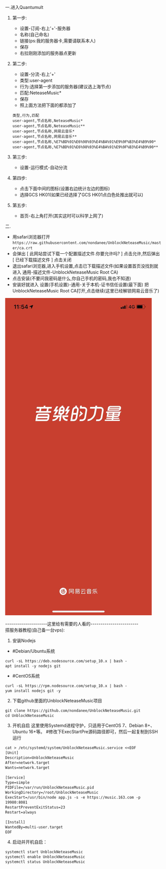 
一.进入Quantumult
1. 第一步:
    - 设置-订阅-右上'+'-服务器
    - 名称(自己命名)
    - 链接(ps:我的服务器卡,需要请联系本人)
    - 保存
    - 右拉刚刚添加的服务器点更新
2. 第二步:
    - 设置-分流-右上'+'
    - 类型:user-agent
    - 行为:选择第一步添加的服务器(建议选上海节点)
    - 匹配:NeteaseMusic*
    - 保存
    - 照上面方法把下面的都添加了
    ```
    类型,行为,匹配
    user-agent,节点名称,NeteaseMusic*
    user-agent,节点名称,NeteaseMusic**
    user-agent,节点名称,网易云音乐*
    user-agent,节点名称,网易云音乐**
    user-agent,节点名称,%E7%BD%91%E6%98%93%E4%BA%91%E9%9F%B3%E4%B9%90*
    user-agent,节点名称,%E7%BD%91%E6%98%93%E4%BA%91%E9%9F%B3%E4%B9%90**
    ```
    
3. 第三步:
    - 设置-运行模式-自动分流
    
4. 第四步:
    - 点击下面中间的图标(设置右边统计左边的图标)
    - 选择GCS HK01(如果已经选择了GCS HK01点白色处推出就可以)
5. 第五步:
    - 首页-右上角打开(其实这时可以科学上网了)

二.
- 用safari浏览器打开`https://raw.githubusercontent.com/nondanee/UnblockNeteaseMusic/master/ca.crt`
- 会弹出 [ 此网站尝试下载一个配置描述文件.你要允许吗? ] 点击允许,然后弹出 [ 已经下载描述文件 ] 点击关闭
- 退出safari浏览器,进入手机设置,点击已下载描述文件(如果设置首页没找到就进入 通用-描述文件-UnblockNeteaseMusic Root CA)
- 点击安装(不要问我密码是什么,你自己手机的密码,我也不知道)
- 安装好就进入 设置(手机设置)-通用-关于本机-证书信任设置(最下面) 把UnblockNeteaseMusic Root CA打开,点击继续(这里已经解锁网易云音乐了)


![网易云音乐](https://raw.githubusercontent.com/Rogershanyu/Quantumult/master/wyym.jpg)

---------------------这里给有需要的人看的------------------------  
搭服务器教程(自己备一台vps):  
1. 安装Nodejs
- #Debian/Ubuntu系统 
 ```
curl -sL https://deb.nodesource.com/setup_10.x | bash -
apt install -y nodejs git
```
- #CentOS系统 
```
curl -sL https://rpm.nodesource.com/setup_10.x | bash -
yum install nodejs git -y
```
2. 下载github里面的UnblockNeteaseMusic项目
```
git clone https://github.com/nondanee/UnblockNeteaseMusic.git
cd UnblockNeteaseMusic
```

3. 开机自启
    这里使用Systemd进程守护，只适用于CentOS 7、Debian 8+、Ubuntu 16+等。
    #修改下ExecStartPre源码路径即可，然后一起复制到SSH运行 
```
cat > /etc/systemd/system/UnblockNeteaseMusic.service <<EOF
[Unit]
Description=UnblockNeteaseMusic
After=network.target
Wants=network.target

[Service]
Type=simple
PIDFile=/var/run/UnblockNeteaseMusic.pid
WorkingDirectory=/root/UnblockNeteaseMusic
ExecStart=/usr/bin/node app.js -s -e https://music.163.com -p 19980:8081
RestartPreventExitStatus=23
Restart=always

[Install]
WantedBy=multi-user.target
EOF
```
4. 启动并开机自启：
```
systemctl start UnblockNeteaseMusic 
systemctl enable UnblockNeteaseMusic 
systemctl status UnblockNeteaseMusic 
```
